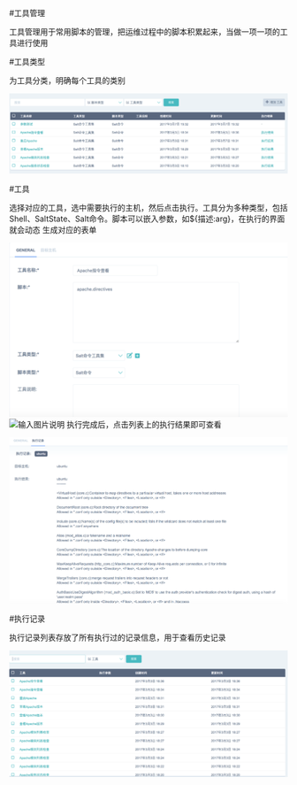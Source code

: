 #工具管理

工具管理用于常用脚本的管理，把运维过程中的脚本积累起来，当做一项一项的工具进行使用

#工具类型

为工具分类，明确每个工具的类别

![输入图片说明](img/工具管理.png)

#工具

选择对应的工具，选中需要执行的主机，然后点击执行。工具分为多种类型，包括Shell、SaltState、Salt命令。脚本可以嵌入参数，如${描述:arg}，在执行的界面就会动态
生成对应的表单

![输入图片说明](img/工具.png)
![输入图片说明](img/工具1.png)
执行完成后，点击列表上的执行结果即可查看

![输入图片说明](img/执行结果.png)

#执行记录

执行记录列表存放了所有执行过的记录信息，用于查看历史记录

![输入图片说明](img/执行记录.png)


